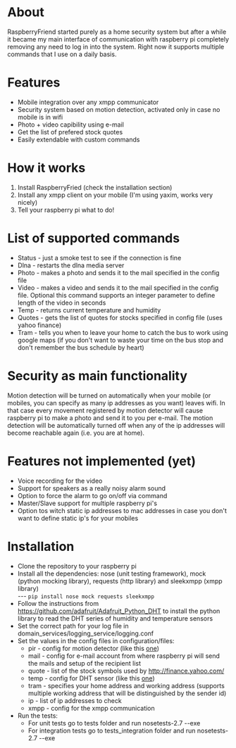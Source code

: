 # About
RaspberryFriend started purely as a home security system but after a while it became my main interface of communication with raspberry pi completely removing any need to log in into the system. Right now it supports multiple commands that I use on a daily basis. 

# Features
* Mobile integration over any xmpp communicator
* Security system based on motion detection, activated only in case no mobile is in wifi
* Photo + video capibility using e-mail
* Get the list of prefered stock quotes
* Easily extendable with custom commands 

# How it works
1. Install RaspberryFried (check the installation section)
2. Install any xmpp client on your mobile (I'm using yaxim, works very nicely)
3. Tell your raspberry pi what to do!

# List of supported commands
* Status - just a smoke test to see if the connection is fine
* Dlna - restarts the dlna media server
* Photo - makes a photo and sends it to the mail specified in the config file
* Video - makes a video and sends it to the mail specified in the config file. Optional this command supports an integer parameter to define length of the video in seconds
* Temp - returns current temperature and humidity
* Quotes - gets the list of quotes for stocks specified in config file (uses yahoo finance)
* Tram - tells you when to leave your home to catch the bus to work using google maps (if you don't want to waste your time on the bus stop and don't remember the bus schedule by heart)

# Security as main functionality
Motion detection will be turned on automatically when your mobile (or mobiles, you can specify as many ip addresses as you want) leaves wifi. In that case every movement registered by motion detector will cause raspberry pi to make a photo and send it to you per e-mail. The motion detection will be automatically turned off when any of the ip addresses will become reachable again (i.e. you are at home).

# Features not implemented (yet)
* Voice recording for the video
* Support for speakers as a really noisy alarm sound
* Option to force the alarm to go on/off via command
* Master/Slave support for multiple raspberry pi's
* Option tos witch static ip addresses to mac addresses in case you don't want to define static ip's for your mobiles

# Installation
* Clone the repository to your raspberry pi
* Install all the dependencies: nose (unit testing framework), mock (python mocking library), requests (http library) and sleekxmpp (xmpp library)                                
--- ```pip install nose mock requests sleekxmpp```
* Follow the instructions from https://github.com/adafruit/Adafruit_Python_DHT to install the python library to read the DHT series of humidity and temperature sensors
* Set the correct path for your log file in domain_services/logging_service/logging.conf
* Set the values in the config files in configuration/files:
	* pir - config for motion detector (like this [one](http://www.adafruit.com/products/189))
	* mail - config for e-mail account from where raspberry pi will send the mails and setup of the recipient list
	* quote - list of the stock symbols used by http://finance.yahoo.com/
	* temp - config for DHT sensor (like this [one](http://www.adafruit.com/products/393))
	* tram - specifies your home address and working address (supports multiple working address that will be distinguished by the sender id)
	* ip - list of ip addresses to check 
	* xmpp - config for the xmpp communication
* Run the tests:
	* For unit tests go to tests folder and run nosetests-2.7 --exe
	* For integration tests go to tests_integration folder and run nosetests-2.7 --exe
